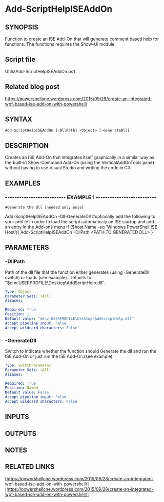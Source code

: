 # Add-ScriptHelpISEAddOn

## SYNOPSIS
Function to create an ISE Add-On that will generate comment based help for functions.
The functions requires the Show-UI module.

## Script file
Utils\Add-ScriptHelpISEAddOn.ps1

## Related blog post
https://powershellone.wordpress.com/2015/09/28/create-an-integrated-wpf-based-ise-add-on-with-powershell/

## SYNTAX

```
Add-ScriptHelpISEAddOn [-DllPath] <Object> [-GenerateDll]
```

## DESCRIPTION
Creates an ISE Add-On that integrates itself graphically in a similar way as the built-in Show-Command Add-On (using the VerticalAddOnTools pane) 
without having to use Visual Studio and writing the code in C#.

## EXAMPLES

### -------------------------- EXAMPLE 1 --------------------------
```
#Generate the dll (needed only once)
```

Add-ScriptHelpISEAddOn -Dll-GenerateDll
      #optionally add the following to your profile in order to load the script automaticaly on ISE startup and add an entry in the Add-ons menu
      if ($host.Name -eq 'Windows PowerShell ISE Host'){
           Add-ScriptHelpISEAddOn -DllPath \<PATH TO GENERATED DLL\>
       }

## PARAMETERS

### -DllPath
Path of the dll file that the function either generates (using -GenerateDll switch) or loads (see example). 
      Defaults to "$env:USERPROFILE\Desktop\AddScriptHelp.dll".

```yaml
Type: Object
Parameter Sets: (All)
Aliases: 

Required: True
Position: 1
Default value: "$env:USERPROFILE\Desktop\AddScriptHelp.dll"
Accept pipeline input: False
Accept wildcard characters: False
```

### -GenerateDll
Switch to indicate whether the function should Generate the dll and run the ISE Add-On or just run the ISE Add-On.(see example)

```yaml
Type: SwitchParameter
Parameter Sets: (All)
Aliases: 

Required: True
Position: Named
Default value: False
Accept pipeline input: False
Accept wildcard characters: False
```

## INPUTS

## OUTPUTS

## NOTES

## RELATED LINKS

[https://powershellone.wordpress.com/2015/09/28/create-an-integrated-wpf-based-ise-add-on-with-powershell/](https://powershellone.wordpress.com/2015/09/28/create-an-integrated-wpf-based-ise-add-on-with-powershell/)

